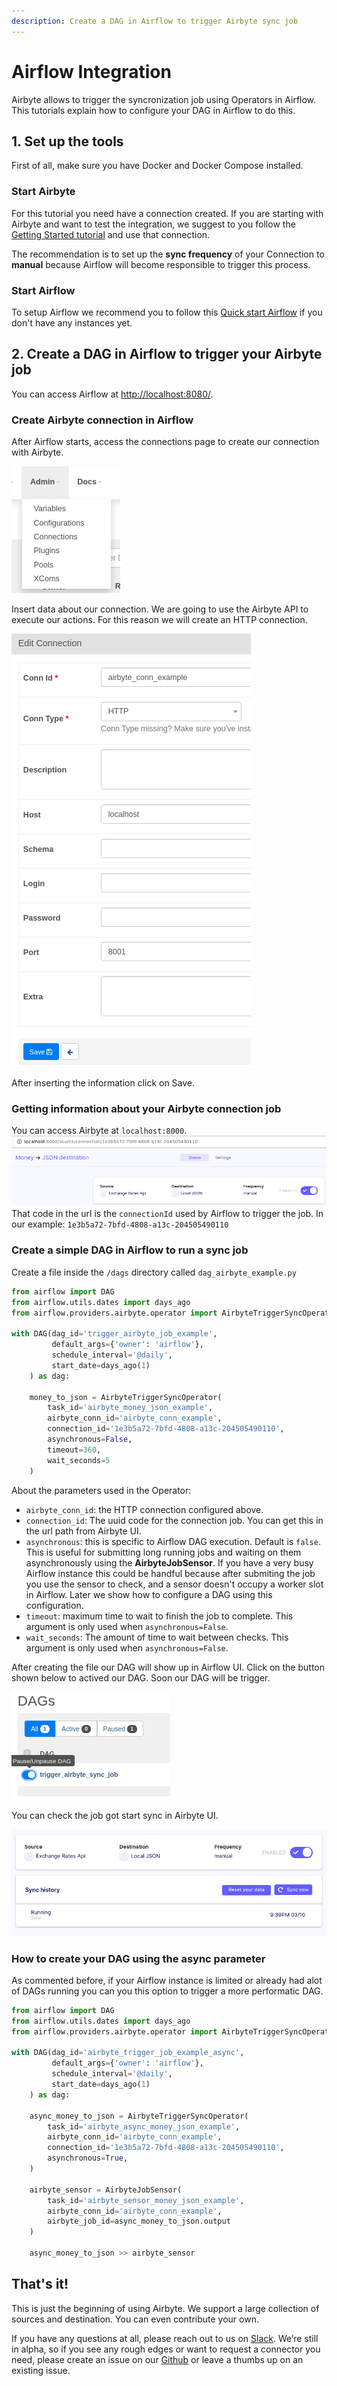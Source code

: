 ```yaml
---
description: Create a DAG in Airflow to trigger Airbyte sync job
---
```


# Airflow Integration 
Airbyte allows to trigger the syncronization job using Operators in Airflow. This tutorials explain how to configure your DAG in Airflow to do this. 

## 1. Set up the tools

First of all, make sure you have Docker and Docker Compose installed. 

### **Start Airbyte**
For this tutorial you need have a connection created. If you are starting with Airbyte and want to test the integration, we suggest to you follow the [Getting Started tutorial](../getting-started.md) and use that connection.

The recommendation is to set up the **sync frequency** of your Connection to **manual** because Airflow will become responsible to trigger this process.


### **Start Airflow**

To setup Airflow we recommend you to follow this [Quick start Airflow](https://airflow.apache.org/docs/apache-airflow/stable/start/docker.html) if you don't have any instances yet.


## 2. Create a DAG in Airflow to trigger your Airbyte job

You can access Airflow at [http://localhost:8080/](http://localhost:8080/).

### Create Airbyte connection in Airflow
After Airflow starts, access the connections page to create our connection with Airbyte.

![](../.gitbook/assets/airflow_create_connection.png)

Insert data about our connection. We are going to use the Airbyte API to execute our actions. For this reason we will create an HTTP connection.

![](../.gitbook/assets/airflow_edit_connection.png)

After inserting the information click on Save.

### Getting information about your Airbyte connection job
You can access Airbyte at `localhost:8000`. 
![](../.gitbook/assets/airflow_airbyte_connection.png)
That code in the url is the `connectionId` used by Airflow to trigger the job. In our example: `1e3b5a72-7bfd-4808-a13c-204505490110`

### Create a simple DAG in Airflow to run a sync job
Create a file inside the `/dags` directory called `dag_airbyte_example.py`
```python
from airflow import DAG
from airflow.utils.dates import days_ago
from airflow.providers.airbyte.operator import AirbyteTriggerSyncOperator

with DAG(dag_id='trigger_airbyte_job_example',
         default_args={'owner': 'airflow'},
         schedule_interval='@daily',
         start_date=days_ago(1)
    ) as dag:

    money_to_json = AirbyteTriggerSyncOperator(
        task_id='airbyte_money_json_example',
        airbyte_conn_id='airbyte_conn_example',
        connection_id='1e3b5a72-7bfd-4808-a13c-204505490110',
        asynchronous=False,
        timeout=360,
        wait_seconds=5
    )
```
About the parameters used in the Operator:
- `airbyte_conn_id`: the HTTP connection configured above.
- `connection_id`: The uuid code for the connection job. You can get this in the url path from Airbyte UI.
- `asynchronous`: this is specific to Airflow DAG execution. Default is `false`. This is useful for submitting long running jobs and         waiting on them asynchronously using the **AirbyteJobSensor**. If you have a very busy Airflow instance this could be handful because after submiting the job you use the sensor to check, and a sensor doesn't occupy a worker slot in Airflow. Later we show how to configure a DAG using this configuration.
- `timeout`: maximum time to wait to finish the job to complete. This argument is only used when `asynchronous=False`.
- `wait_seconds`: The amount of time to wait between checks. This argument is only used when `asynchronous=False`.


After creating the file our DAG will show up in Airflow UI. Click on the button shown below to actived our DAG. Soon our DAG will be trigger.

![](../.gitbook/assets/airflow_unpause_dag.png)



You can check the job got start sync in Airbyte UI.

![](../.gitbook/assets/airflow_airbyte_trigger_job.png)

### How to create your DAG using the async parameter
As commented before, if your Airflow instance is limited or already had alot of DAGs running you can you this option to trigger a more performatic DAG.

```python
from airflow import DAG
from airflow.utils.dates import days_ago
from airflow.providers.airbyte.operator import AirbyteTriggerSyncOperator

with DAG(dag_id='airbyte_trigger_job_example_async',
         default_args={'owner': 'airflow'},
         schedule_interval='@daily',
         start_date=days_ago(1)
    ) as dag:

    async_money_to_json = AirbyteTriggerSyncOperator(
        task_id='airbyte_async_money_json_example',
        airbyte_conn_id='airbyte_conn_example',
        connection_id='1e3b5a72-7bfd-4808-a13c-204505490110',
        asynchronous=True,
    )

    airbyte_sensor = AirbyteJobSensor(
        task_id='airbyte_sensor_money_json_example',
        airbyte_conn_id='airbyte_conn_example',
        airbyte_job_id=async_money_to_json.output
    )

    async_money_to_json >> airbyte_sensor
```

## That's it!

This is just the beginning of using Airbyte. We support a large collection of sources and destination. You can even contribute your own.

If you have any questions at all, please reach out to us on [Slack](https://slack.airbyte.io/). We’re still in alpha, so if you see any rough edges or want to request a connector you need, please create an issue on our [Github](https://github.com/airbytehq/airbyte) or leave a thumbs up on an existing issue.